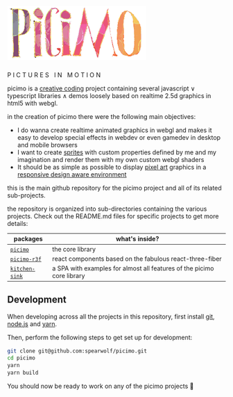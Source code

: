# ![picimo](./picimo.png)

P I C T U R E S &nbsp; I N &nbsp; M O T I O N

picimo is a [creative coding](https://en.wikipedia.org/wiki/Creative_coding) project containing several javascript &or; typescript libraries &and; demos loosely based on realtime 2.5d graphics in html5 with webgl.

in the creation of picimo there were the following main objectives:

- I do wanna create realtime animated graphics in webgl and makes it easy to develop special effects in webdev or even gamedev in desktop and mobile browsers
- I want to create [sprites](https://en.wikipedia.org/wiki/Sprite_(computer_graphics)) with custom properties defined by me and my imagination and render them with my own custom webgl shaders
- It should be as simple as possible to display [pixel art](https://en.wikipedia.org/wiki/Pixel_art) graphics in a [responsive design aware environment](https://en.wikipedia.org/wiki/Responsive_web_design)

this is the main github repository for the picimo project and all of its related sub-projects.

the repository is organized into sub-directories containing the various projects. Check out the README.md files for specific projects to get more details:

| packages | what's inside? |
|-----------|-------------|
| [`picimo`](packages/picimo/) | the core library |
| [`picimo-r3f`](packages/picimo-r3f/) | react components based on the fabulous react-three-fiber |
| [`kitchen-sink`](packages/kitchen-sink/) | a SPA with examples for almost all features of the picimo core library |

## Development

When developing across all the projects in this repository, first install [git](https://git-scm.com/), [node.js](https://nodejs.org/) and [yarn](https://classic.yarnpkg.com/lang/en/).

Then, perform the following steps to get set up for development:

```sh
git clone git@github.com:spearwolf/picimo.git
cd picimo
yarn
yarn build
```

You should now be ready to work on any of the picimo projects :rocket:
